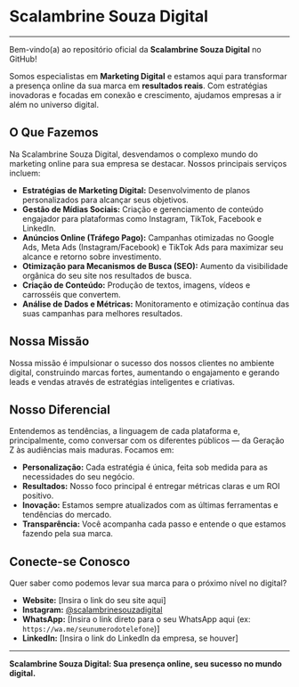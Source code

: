 # Scalambrine Souza Digital

-----

Bem-vindo(a) ao repositório oficial da **Scalambrine Souza Digital** no GitHub\!

Somos especialistas em **Marketing Digital** e estamos aqui para transformar a presença online da sua marca em **resultados reais**. Com estratégias inovadoras e focadas em conexão e crescimento, ajudamos empresas a ir além no universo digital.

## O Que Fazemos

Na Scalambrine Souza Digital, desvendamos o complexo mundo do marketing online para sua empresa se destacar. Nossos principais serviços incluem:

  * **Estratégias de Marketing Digital:** Desenvolvimento de planos personalizados para alcançar seus objetivos.
  * **Gestão de Mídias Sociais:** Criação e gerenciamento de conteúdo engajador para plataformas como Instagram, TikTok, Facebook e LinkedIn.
  * **Anúncios Online (Tráfego Pago):** Campanhas otimizadas no Google Ads, Meta Ads (Instagram/Facebook) e TikTok Ads para maximizar seu alcance e retorno sobre investimento.
  * **Otimização para Mecanismos de Busca (SEO):** Aumento da visibilidade orgânica do seu site nos resultados de busca.
  * **Criação de Conteúdo:** Produção de textos, imagens, vídeos e carrosséis que convertem.
  * **Análise de Dados e Métricas:** Monitoramento e otimização contínua das suas campanhas para melhores resultados.

## Nossa Missão

Nossa missão é impulsionar o sucesso dos nossos clientes no ambiente digital, construindo marcas fortes, aumentando o engajamento e gerando leads e vendas através de estratégias inteligentes e criativas.

## Nosso Diferencial

Entendemos as tendências, a linguagem de cada plataforma e, principalmente, como conversar com os diferentes públicos — da Geração Z às audiências mais maduras. Focamos em:

  * **Personalização:** Cada estratégia é única, feita sob medida para as necessidades do seu negócio.
  * **Resultados:** Nosso foco principal é entregar métricas claras e um ROI positivo.
  * **Inovação:** Estamos sempre atualizados com as últimas ferramentas e tendências do mercado.
  * **Transparência:** Você acompanha cada passo e entende o que estamos fazendo pela sua marca.

## Conecte-se Conosco

Quer saber como podemos levar sua marca para o próximo nível no digital?

  * **Website:** [Insira o link do seu site aqui]
  * **Instagram:** [@scalambrinesouzadigital](https://www.google.com/search?q=https://www.instagram.com/scalambrinesouzadigital/)
  * **WhatsApp:** [Insira o link direto para o seu WhatsApp aqui (ex: `https://wa.me/seunumerodotelefone`)]
  * **LinkedIn:** [Insira o link do LinkedIn da empresa, se houver]

-----

**Scalambrine Souza Digital: Sua presença online, seu sucesso no mundo digital.**
